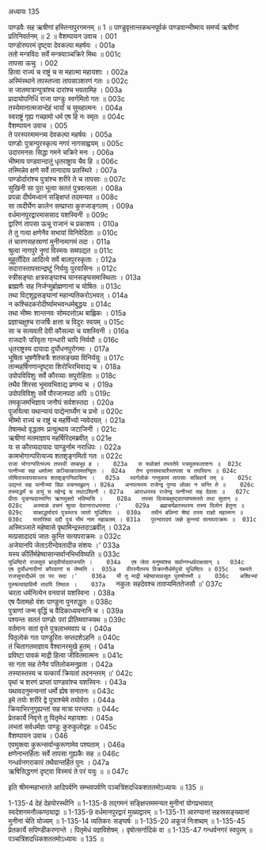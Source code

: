 अध्यायः 135

पाण्डवैः सह ऋषीणां हस्तिनापुरगमनम् ॥ 1 ॥ पाण्डुवृत्तान्तकथनपूर्वकं पाण्डवान्भीष्माय समर्प्य ऋषीणां प्रतिनिवर्तनम् ॥ 2 ॥
वैशम्पायन उवाच ।	001  
पाण्डोरुपरमं दृष्ट्वा देवकल्पा महर्षयः ।	001a  
ततो मन्त्रविदः सर्वे मन्त्रयाञ्चक्रिरे मिथः ॥	001c  
तापसा ऊचुः ।	002  
हित्वा राज्यं च राष्ट्रं च स महात्मा महायशाः ।	002a  
अस्मिंस्थाने तपस्तप्त्वा तापसाञ्शरणं गतः ॥	002c  
स जातमात्रान्पुत्रांश्च दारांश्च भवतामिह ।	003a  
प्रादायोपनिधिं राजा पाण्डुः स्वर्गमितो गतः ॥	003c  
तस्येमानात्मजान्देहं भार्यां च सुमहात्मनः ।	004a  
स्वराष्ट्रं गृह्य गच्छामो धर्म एष हि नः स्मृतः ॥	004c  
वैशम्पायन उवाच ।	005  
ते परस्परमामन्त्र्य देवकल्पा महर्षयः ।	005a  
पाण्डोः पुत्रान्पुरस्कृत्य नगरं नागसाह्वयम् ॥	005c  
उदारमनसः सिद्धा गमने चक्रिरे मनः ।	006a  
भीष्माय पण्डवान्दातुं धृतराष्ट्राय चैव हि ॥	006c  
तस्मिन्नेव क्षणे सर्वे तानादाय प्रतस्थिरे ।	007a  
पाण्डोर्दारांश्च पुत्रांश्च शरीरे ते च तापसाः ॥	007c  
सुखिनी सा पुरा भूत्वा सततं पुत्रवत्सला ।	008a  
प्रपन्ना दीर्घमध्वानं सङ्क्षिप्तं तदमन्यत ॥	008c  
सा त्वदीर्घेण कालेन सम्प्राप्ता कुरुजाङ्गलम् ।	009a  
वर्धमानपुरद्वारमाससाद यशस्विनी ॥	009c  
द्वारिणं तापसा ऊचू राजानं च प्रकाशय ।	010a  
ते तु गत्वा क्षणेनैव सभायां विनिवेदिताः ॥	010c  
तं चारणसहस्राणां मुनीनामागमं तदा ।	011a  
श्रुत्वा नागपुरे नॄणां विस्मयः समपद्यत ॥	011c  
मुहूर्तोदित आदित्ये सर्वे बालपुरस्कृताः ।	012a  
सदारास्तापसान्द्रष्टुं निर्ययुः पुरवासिनः ॥	012c  
स्त्रीसङ्घाः क्षत्रसङ्घाश्च यानसङ्घसमास्थिताः ।	013a  
ब्राह्मणैः सह निर्जग्मुर्ब्राह्मणानां च योषितः ॥	013c  
तथा विट्शूद्रसङ्घानां महान्यतिकरोऽभवत् ।	014a  
न कश्चिदकरोदीर्ष्यामभवन्धर्मबुद्धयः ॥	014c  
तथा भीष्मः शान्तनवः सोमदत्तोऽथ बाह्लिकः ।	015a  
प्रज्ञाचक्षुश्च राजर्षिः क्षत्ता च विदुरः स्वयम् ॥	015c  
सा च सत्यवती देवी कौसल्या च यशस्विनी ।	016a  
राजदारैः परिवृता गान्धारी चापि निर्ययौ ॥	016c  
धृतराष्ट्रस्य दायादा दुर्योधनपुरोगमाः ।	017a  
भूषिता भूषणैश्चित्रैः शतसङ्ख्या विनिर्ययुः ॥	017c  
तान्महर्षिगणान्दृष्ट्वा शिरोभिरभिवाद्य च ।	018a  
उपोपविविशुः सर्वे कौरव्याः सपुरोहिताः ॥	018c  
तथैव शिरसा भूमावभिवाद्य प्रणम्य च ।	019a  
उपोपविविशुः सर्वे पौरजानपदा अपि ॥	019c  
तमकूजमभिज्ञाय जनौघं सर्वशस्तदा ।	020a  
पूजयित्वा यथान्यायं पाद्येनार्घ्येण च प्रभो ॥	020c  
भीष्मो राज्यं च राष्ट्रं च महर्षिभ्यो न्यवेदयत् ।	021a  
तेषामथो वृद्धतमः प्रत्युत्थाय जटाजिनी ।	021c  
ऋषीणां मतमाज्ञाय महर्षिरिदमब्रवीत् ॥	021e  
यः स कौरव्यदायादः पाण्डुर्नाम नराधिपः ।	022a  
कामभोगान्परित्यज्य शतशृङ्गमितो गतः ॥	022c  
`राजा भोगान्परित्यज्य तपस्वी सम्बभूव ह ।	023a  
स यथोक्तं तपस्तेपे पत्रमूलफलाशनः ॥	023c  
पत्नीभ्यां सह धर्मात्मा कञ्चित्कालमतन्द्रितः ।	024a  
तेन वृत्तसमाचारैस्तपसा च तपस्विनः ॥	024c  
तोषितास्तापसास्तत्र शतशृङ्गनिवासिनः ।	025a  
स्वर्गलोकं गन्तुकामं तापसाः सन्निवार्य तम् ॥	025c  
उद्यन्तं सह पत्नीभ्यां विप्रा वचनमब्रुवन् ।	026a  
अनपत्यस्य राजेन्द्र पुण्या लोका न सन्ति ते ॥	026c  
तस्माद्धर्मं च वायुं च महेन्द्रं च तथाऽश्विनौ ।	027a  
आराधयस्व राजेन्द्र पत्नीभ्यां सह देवताः ॥	027c  
प्रीताः पुत्रान्प्रदास्यन्ति ऋणमुक्तो भविष्यसि ।	028a  
तपसा दिव्यचक्षुष्ट्वात्पश्यामस्ते तथा सुतान् ॥	028c  
अस्माकं वचनं श्रुत्वा देवानाराधयत्तदा ।'	029a  
ब्रह्मचर्यव्रतस्थस्य तस्य दिव्येन हेतुना ॥	029c  
साक्षाद्धर्मादयं पुत्रस्तत्र जातो युधिष्ठिरः ।	030a  
तथैनं बलिनां श्रेष्ठं तस्य राज्ञो महात्मनः ॥	030c  
मातरिश्वा ददौ पुत्रं भीमं नाम महाबलम् ।	031a  
पुरन्दरादयं जज्ञे कुन्त्यां सत्यपराक्रमः ॥	031c  
`अस्मिञ्जाते महेष्वासे पृथामिन्द्रस्तदाऽब्रवीत् ।	032a  
मत्प्रसादादयं जातः कुन्ति सत्यपराक्रमः ॥	032c  
अजेयानपि जेताऽरीन्देवतादीन्न संशयः ।'	033a  
यस्य कीर्तिर्महेष्वासान्सर्वानभिभविष्यति ॥	033c  
`युधिष्ठिरो राजसूयं भ्रातृवीर्यादवाप्स्यति ।	034a  
एष जेता मनुष्यांश्च सर्वान्गन्धर्वराक्षसान् ॥	034c  
एष दुर्योधनादीनां कौरवाणां च जेष्यति ।	035a  
वीरस्यैतस्य विक्रान्तैर्धर्मपुत्रो युधिष्ठिरः ॥	035c  
यक्ष्यते राजसूयाद्यैर्धर्म एव परः सदा ।'	036a  
यौ तु माद्री महेष्वासावसूत पुरुषोत्तमौ ॥	036c  
अश्विभ्यां पुरुषव्याघ्राविमौ तावपि तिष्ठतः ।	037a  
`नकुलः सहदेवश्च तावप्यमिततेजसौ ॥'	037c  
चरता धर्मनित्येन वनवासं यशस्विना ।	038a  
एष पैतामहो वंशः पाण्डुना पुनरुद्धृतः ॥	038c  
पुत्राणां जन्म वृद्धिं च वैदिकाध्ययनानि च ।	039a  
पश्यन्तः सततं पाण्डोः परां प्रीतिमवाप्स्यथ ॥	039c  
वर्तमानः सतां वृत्ते पुत्रलाभमवाप च ।	040a  
पितृलोकं गतः पाण्डुरितः सप्तदशेऽहनि ॥	040c  
तं चितागतमाज्ञाय वैश्वानरमुखे हुतम् ।	041a  
प्रविष्टा पावकं माद्री हित्वा जीवितमात्मनः ॥	041c  
सा गता सह तेनैव पतिलोकमनुव्रता ।	042a  
तस्यास्तस्य च यत्कार्यं क्रियतां तदनन्तरम् ॥'	042c  
पृथां च शरणं प्राप्तां पाण्डवांश्च यशस्विनः ।	043a  
यथावदनुमन्यन्तां धर्मो ह्येष सनातनः ॥	043c  
इमे तयोः शरीरे द्वे पुत्राश्चेमे तयोर्वराः ।	044a  
क्रियाभिरनुगृह्यन्तां सह मात्रा परन्तपाः ॥	044c  
प्रेतकार्ये निवृत्ते तु पितृमेधं महायशाः ।	045a  
लभतां सर्वधर्मज्ञः पाण्डुः कुरुकुलोद्वहः ॥	045c  
वैशम्पायन उवाच ।	046  
एवमुक्त्वा कुरून्सर्वान्कुरूणामेव पश्यताम् ।	046a  
क्षणेनान्तर्हिताः सर्वे तापसा गुह्यकैः सह ॥	046c  
गन्धर्वनगराकारं तथैवान्तर्हितं पुनः ।	047a  
ऋषिसिद्धगणं दृष्ट्वा विस्मयं ते परं ययुः ॥ ॥	047c  

इति श्रीमन्महाभारते आदिपर्वणि सम्भवपर्वणि पञ्चत्रिंशदधिकशततमोऽध्यायः ॥ 135 ॥

1-135-4 देहं देहयोरस्थीनि ॥ 1-135-8 तद्गमनं सङ्क्षिप्तममन्यत मुनीनां योगप्रभावात् स्वदेशगमनौत्कण्ठ्याद्वा ॥ 1-135-9 वर्धमानपुरद्वारं मुख्यद्वारम् ॥ 1-135-11 आरण्यानां सहस्रसङ्ख्यानां मुनीनां चेति योज्यम् ॥ 1-135-14 व्यतिकरः सङ्घर्षः ॥ 1-135-20 अकूजं निःशब्दम् ॥ 1-135-45 प्रेतकार्ये सपिण्डीकरणान्ते । पितृमेधं यज्ञविशेषम् । वृषोत्सर्गादिकं वा ॥ 1-135-47 गन्धर्वनगरं स्वपुरम् ॥ पञ्चत्रिंशदधिकशततमोऽध्यायः ॥ 135 ॥
